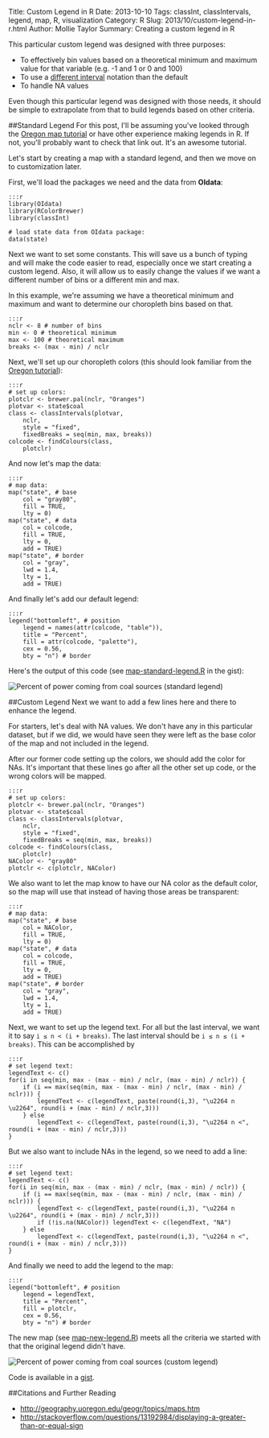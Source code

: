 Title: Custom Legend in R
Date: 2013-10-10
Tags: classInt, classIntervals, legend, map, R, visualization
Category: R
Slug: 2013/10/custom-legend-in-r.html
Author: Mollie Taylor
Summary: Creating a custom legend in R

This particular custom legend was designed with three purposes:

* To effectively bin values based on a theoretical minimum and maximum value for that variable (e.g. -1 and 1 or 0 and 100)
* To use a [different interval](http://en.wikipedia.org/wiki/Interval_(mathematics)) notation than the default
* To handle NA values

Even though this particular legend was designed with those needs, it should be simple to extrapolate from that to build legends based on other criteria.

##Standard Legend
For this post, I'll be assuming you've looked through the [Oregon map tutorial](http://geography.uoregon.edu/geogr/topics/maps.htm) or have other experience making legends in R. If not, you'll probably want to check that link out. It's an awesome tutorial.

Let's start by creating a map with a standard legend, and then we move on to customization later.

First, we'll load the packages we need and the data from **OIdata**:

	:::r
	library(OIdata)
	library(RColorBrewer)
	library(classInt)

	# load state data from OIdata package:
	data(state)

Next we want to set some constants. This will save us a bunch of typing and will make the code easier to read, especially once we start creating a custom legend. Also, it will allow us to easily change the values if we want a different number of bins or a different min and max.

In this example, we're assuming we have a theoretical minimum and maximum and want to determine our choropleth bins based on that.

	:::r
	nclr <- 8 # number of bins
	min <- 0 # theoretical minimum
	max <- 100 # theoretical maximum
	breaks <- (max - min) / nclr

Next, we'll set up our choropleth colors (this should look familiar from the [Oregon tutorial](http://geography.uoregon.edu/geogr/topics/maps.htm)):

	:::r
	# set up colors:
	plotclr <- brewer.pal(nclr, "Oranges")
	plotvar <- state$coal
	class <- classIntervals(plotvar,
		nclr,
		style = "fixed",
		fixedBreaks = seq(min, max, breaks))
	colcode <- findColours(class, 
		plotclr)

And now let's map the data:

	:::r
	# map data:
	map("state", # base
		col = "gray80",
		fill = TRUE,
		lty = 0)
	map("state", # data
		col = colcode,
		fill = TRUE,
		lty = 0,
		add = TRUE)
	map("state", # border
		col = "gray",
		lwd = 1.4,
		lty = 1,
		add = TRUE)

And finally let's add our default legend:

	:::r
	legend("bottomleft", # position
		legend = names(attr(colcode, "table")), 
		title = "Percent",
		fill = attr(colcode, "palette"),
		cex = 0.56,
		bty = "n") # border

Here's the output of this code (see [map-standard-legend.R](https://gist.github.com/mollietaylor/6757351#file-map-standard-legend-r) in the gist):

![Percent of power coming from coal sources (standard legend)]({filename}/images/r-legend-standard.png)

##Custom Legend
Next we want to add a few lines here and there to enhance the legend.

For starters, let's deal with NA values. We don't have any in this particular dataset, but if we did, we would have seen they were left as the base color of the map and not included in the legend.

After our former code setting up the colors, we should add the color for NAs. It's important that these lines go after all the other set up code, or the wrong colors will be mapped.

	:::r
	# set up colors:
	plotclr <- brewer.pal(nclr, "Oranges")
	plotvar <- state$coal
	class <- classIntervals(plotvar,
		nclr,
		style = "fixed",
		fixedBreaks = seq(min, max, breaks))
	colcode <- findColours(class, 
		plotclr)
	NAColor <- "gray80"
	plotclr <- c(plotclr, NAColor)

We also want to let the map know to have our NA color as the default color, so the map will use that instead of having those areas be transparent:

	:::r
	# map data:
	map("state", # base
		col = NAColor,
		fill = TRUE,
		lty = 0)
	map("state", # data
		col = colcode,
		fill = TRUE,
		lty = 0,
		add = TRUE)
	map("state", # border
		col = "gray",
		lwd = 1.4,
		lty = 1,
		add = TRUE)

Next, we want to set up the legend text. For all but the last interval, we want it to say ```i ≤ n < (i + breaks)```. The last interval should be ```i ≤ n ≤ (i + breaks)```. This can be accomplished by

	:::r
	# set legend text:
	legendText <- c()
	for(i in seq(min, max - (max - min) / nclr, (max - min) / nclr)) {
		if (i == max(seq(min, max - (max - min) / nclr, (max - min) / nclr))) {
			legendText <- c(legendText, paste(round(i,3), "\u2264 n \u2264", round(i + (max - min) / nclr,3)))
		} else
			legendText <- c(legendText, paste(round(i,3), "\u2264 n <", round(i + (max - min) / nclr,3))) 
	}

But we also want to include NAs in the legend, so we need to add a line:

	:::r
	# set legend text:
	legendText <- c()
	for(i in seq(min, max - (max - min) / nclr, (max - min) / nclr)) {
		if (i == max(seq(min, max - (max - min) / nclr, (max - min) / nclr))) {
			legendText <- c(legendText, paste(round(i,3), "\u2264 n \u2264", round(i + (max - min) / nclr,3)))
			if (!is.na(NAColor)) legendText <- c(legendText, "NA")
		} else
			legendText <- c(legendText, paste(round(i,3), "\u2264 n <", round(i + (max - min) / nclr,3))) 
	}

And finally we need to add the legend to the map:

	:::r
	legend("bottomleft", # position
		legend = legendText, 
		title = "Percent",
		fill = plotclr,
		cex = 0.56,
		bty = "n") # border

The new map (see [map-new-legend.R](https://gist.github.com/mollietaylor/6757351#file-map-new-legend-r)) meets all the criteria we started with that the original legend didn't have.

![Percent of power coming from coal sources (custom legend)]({filename}/images/r-legend-custom.png)

Code is available in a [gist](https://gist.github.com/mollietaylor/6757351).

##Citations and Further Reading
* <http://geography.uoregon.edu/geogr/topics/maps.htm>
* <http://stackoverflow.com/questions/13192984/displaying-a-greater-than-or-equal-sign>
